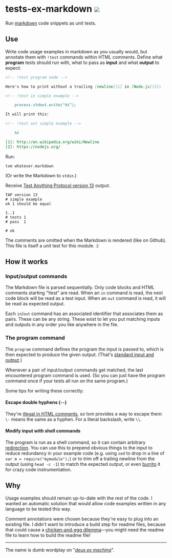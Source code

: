 # tests-ex-markdown ![](https://img.shields.io/travis/anko/tests-ex-markdown.svg?style=flat-square)

Run [markdown][1] code snippets as unit tests.

## Use

Write code usage examples in markdown as you usually would, but annotate them
with `!test` commands within HTML comments.  Define what **program** tests
should run with, what to pass as **input** and what **output** to expect:

<!-- !test program
# Write to temporary file, ignore TAP's last newlines
F=$(mktemp); cat > "$F";
./index.ls $F | head -c -2;
rm -f "$F"
-->

<!-- !test in simple -->

```md
<!-- !test program node -->

Here's how to print without a trailing [newline][1] in [Node.js][2]:

<!-- !test in simple example -->

    process.stdout.write("hi");

It will print this:

<!-- !test out simple example -->

    hi

[1]: http://en.wikipedia.org/wiki/Newline
[2]: https://nodejs.org/
```

Run:

    txm whatever.markdown

(Or write the Markdown to `stdin`.)

Receive [Test Anything Protocol version 13][2] output.

<!-- !test out simple -->

    TAP version 13
    # simple example
    ok 1 should be equal

    1..1
    # tests 1
    # pass  1

    # ok

The comments are omitted when the Markdown is rendered (like on Github).  This
file is itself a unit test for this module. :)

## How it works

### Input/output commands

The Markdown file is parsed sequentially.  Only code blocks and HTML comments
starting "!test" are read. When an `in` command is read, the next code block
will be read as a test input.  When an `out` command is read, it will be read
as expected output.

Each `in`/`out` command has an associated identifier that associates them as
pairs.  These can be any string.  These exist to let you put matching inputs
and outputs in any order you like anywhere in the file.

### The program command

The `program` command defines the program the input is passed to, which is then
expected to produce the given output.  (That's [standard input and output][3].)

Whenever a pair of input/output commands get matched, the last encountered
program command is used.  (So you can just have the program command once if
your tests all run on the same program.)

Some tips for writing these correctly:

#### Escape double hyphens (`--`)

They're [illegal in HTML comments][4], so txm provides a way to escape them:
`\-` means the same as a hyphen.  For a literal backslash, write `\\`.

#### Modify input with shell commands

The program is run as a shell command, so it can contain arbitrary
[redirection][5].  You can use this to prepend obvious things to the input to
reduce redundancy in your example code (e.g. using `sed` to drop in a line of
`var m = require("mymodule");`) or to trim off a trailing newline from the
output (using `head -c -1`) to match the expected output, or even [burrito][6]
it for crazy code instrumentation.

## Why

Usage examples should remain up-to-date with the rest of the code.  I wanted an
automatic solution that would allow code examples written in any language to be
tested this way.

Comment annotations were chosen because they're easy to plug into an existing
file.  I didn't want to introduce a build step for readme files, because that
could cause a [chicken-and-egg dilemma][7]—you might need the readme file to
learn how to build the readme file!

* * *

The name is dumb wordplay on "[*deus ex machina*][8]".

[1]: http://daringfireball.net/projects/markdown/syntax
[2]: https://testanything.org/tap-version-13-specification.html
[3]: http://en.wikipedia.org/wiki/Standard_streams
[4]: http://www.w3.org/TR/REC-xml/#sec-comments
[5]: http://en.wikipedia.org/wiki/Redirection_(computing)
[6]: https://github.com/substack/node-burrito
[7]: http://en.wikipedia.org/wiki/Chicken_or_the_egg
[8]: http://en.wikipedia.org/wiki/Deus_ex_machina
